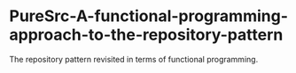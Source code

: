 # PureSrc-A-functional-programming-approach-to-the-repository-pattern
The repository pattern revisited in terms of functional programming.
